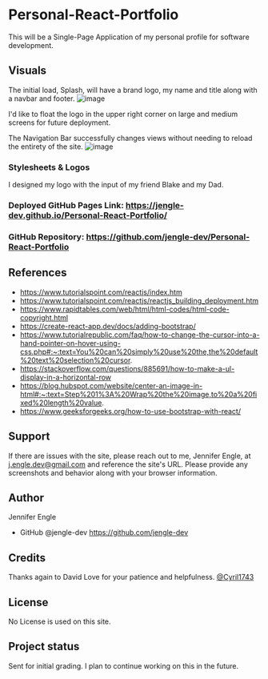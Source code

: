# Personal-React-Portfolio
This will be a Single-Page Application of my personal profile for software development.

## Visuals
The initial load, Splash, will have a brand logo, my name and title along with a navbar and footer. 
![image](https://user-images.githubusercontent.com/117794203/236593390-ab8a9cac-afea-4329-9877-c20a78ef73ef.png)

I'd like to float the logo in the upper right corner on large and medium screens for future deployment. 

The Navigation Bar successfully changes views without needing to reload the entirety of the site.
![image](https://user-images.githubusercontent.com/117794203/236594639-b8d2adda-d45f-4109-986c-8b84f1964a65.png)


### Stylesheets & Logos
I designed my logo with the input of my friend Blake and my Dad.

### Deployed GitHub Pages Link: https://jengle-dev.github.io/Personal-React-Portfolio/

### GitHub Repository: https://github.com/jengle-dev/Personal-React-Portfolio

## References
* https://www.tutorialspoint.com/reactjs/index.htm
* https://www.tutorialspoint.com/reactjs/reactjs_building_deployment.htm
* https://www.rapidtables.com/web/html/html-codes/html-code-copyright.html
* https://create-react-app.dev/docs/adding-bootstrap/
* https://www.tutorialrepublic.com/faq/how-to-change-the-cursor-into-a-hand-pointer-on-hover-using-css.php#:~:text=You%20can%20simply%20use%20the,the%20default%20text%20selection%20cursor.
* https://stackoverflow.com/questions/885691/how-to-make-a-ul-display-in-a-horizontal-row
* https://blog.hubspot.com/website/center-an-image-in-html#:~:text=Step%201%3A%20Wrap%20the%20image,to%20a%20fixed%20length%20value.
* https://www.geeksforgeeks.org/how-to-use-bootstrap-with-react/

## Support
If there are issues with the site, please reach out to me, Jennifer Engle, at j.engle.dev@gmail.com and reference the site's URL. Please provide any screenshots and behavior along with your browser information.

## Author
Jennifer Engle
* GitHub @jengle-dev https://github.com/jengle-dev

## Credits
Thanks again to David Love for your patience and helpfulness. <a href="https://github.com/Cyril1743">@Cyril1743</a>

## License
No License is used on this site.

## Project status
Sent for initial grading. I plan to continue working on this in the future. 
